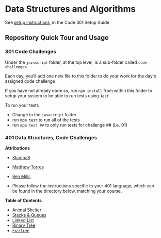 # Data Structures and Algorithms

See [setup instructions](https://codefellows.github.io/setup-guide/code-301/3-code-challenges), in the Code 301 Setup Guide.

## Repository Quick Tour and Usage

### 301 Code Challenges

Under the `javascript` folder, at the top level, is a sub-folder called `code-challenges`

Each day, you'll add one new file to this folder to do your work for the day's assigned code challenge

If you have not already done so, run `npm install` from within this folder to setup your system to be able to run tests using `Jest`

To run your tests

- Change to the `javascript` folder
- run `npm test` to run all of the tests
- run `npm test ##` to only run tests for challenge ## (i.e. 01)

### 401 Data Structures, Code Challenges

**Attributions**

- [SharinaS](https://github.com/SharinaS)
- [Matthew Torres](https://github.com/mtorres6739)
- [Ben Mills](https://github.com/akkanben)

- Please follow the instructions specific to your 401 language, which can be found in the directory below, matching your course.

**Table of Contents**

- [Animal Shelter](https://github.com/IanMcshoe/data-structures-and-algorithms/tree/main/java/datastructures/lib/src/main/java/datastructures/animalshelter)
- [Stacks & Queues](https://github.com/IanMcshoe/data-structures-and-algorithms/tree/main/java/datastructures/lib/src/main/java/datastructures/stacksandqueues)
- [Linked List](https://github.com/IanMcshoe/data-structures-and-algorithms/tree/main/java/datastructures/lib/src/main/java/datastructures/linkedlist)
- [Binary Tree](https://github.com/IanMcshoe/data-structures-and-algorithms/tree/main/java/datastructures/lib/src/main/java/datastructures/tree)
- [FizzTree](https://github.com/IanMcshoe/data-structures-and-algorithms/tree/main/java/datastructures/lib/src/main/java/datastructures/FizzTree)

